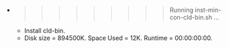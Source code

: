 * >>>>>>>>> Running inst-min-con-cld-bin.sh ...
  * Install cld-bin.
  * Disk size = 894500K. Space Used = 12K. Runtime = 00:00:00:00.
